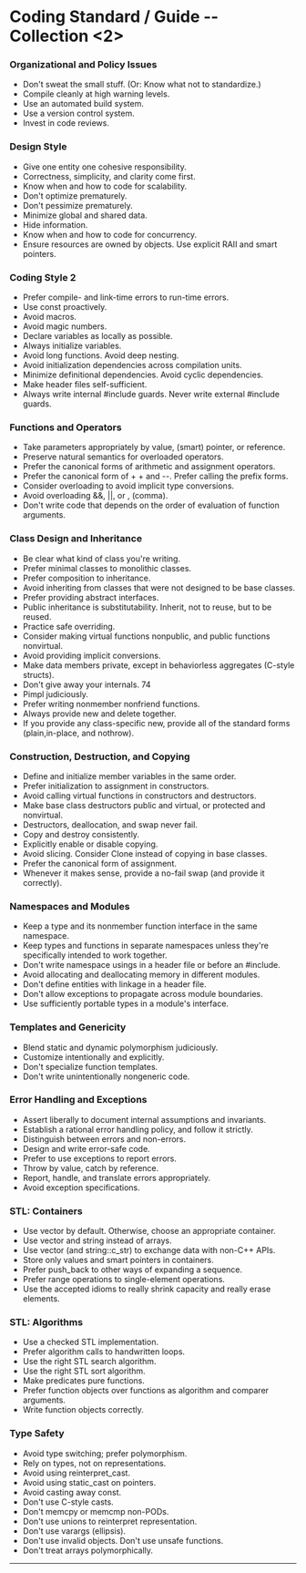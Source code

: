 
# Coding Standard / Guide -- Collection <2>

### Organizational and Policy Issues 

- Don't sweat the small stuff. (Or: Know what not to standardize.) 
- Compile cleanly at high warning levels. 
- Use an automated build system. 
- Use a version control system. 
- Invest in code reviews. 

### Design Style 

- Give one entity one cohesive responsibility. 
- Correctness, simplicity, and clarity come first. 
- Know when and how to code for scalability. 
- Don't optimize prematurely. 
- Don't pessimize prematurely. 
- Minimize global and shared data. 
- Hide information. 
- Know when and how to code for concurrency. 
- Ensure resources are owned by objects. Use explicit RAII and smart pointers. 

### Coding Style 2

- Prefer compile- and link-time errors to run-time errors. 
- Use const proactively.
- Avoid macros.
- Avoid magic numbers. 
- Declare variables as locally as possible. 
- Always initialize variables. 
- Avoid long functions. Avoid deep nesting.
- Avoid initialization dependencies across compilation units. 
- Minimize definitional dependencies. Avoid cyclic dependencies. 
- Make header files self-sufficient.
- Always write internal #include guards. Never write external #include guards.

### Functions and Operators

- Take parameters appropriately by value, (smart) pointer, or reference. 
- Preserve natural semantics for overloaded operators.
- Prefer the canonical forms of arithmetic and assignment operators.
- Prefer the canonical form of + + and --. Prefer calling the prefix forms. 
- Consider overloading to avoid implicit type conversions.
- Avoid overloading &&, ||, or , (comma). 
- Don't write code that depends on the order of evaluation of function arguments. 

### Class Design and Inheritance 

- Be clear what kind of class you're writing. 
- Prefer minimal classes to monolithic classes. 
- Prefer composition to inheritance. 
- Avoid inheriting from classes that were not designed to be base classes. 
- Prefer providing abstract interfaces.
- Public inheritance is substitutability. Inherit, not to reuse, but to be reused. 
- Practice safe overriding. 
- Consider making virtual functions nonpublic, and public functions nonvirtual. 
- Avoid providing implicit conversions. 
- Make data members private, except in behaviorless aggregates (C-style structs). 
- Don't give away your internals. 74
- Pimpl judiciously. 
- Prefer writing nonmember nonfriend functions. 
- Always provide new and delete together. 
- If you provide any class-specific new, provide all of the standard forms (plain,in-place, and nothrow).



### Construction, Destruction, and Copying 

- Define and initialize member variables in the same order.
- Prefer initialization to assignment in constructors. 
- Avoid calling virtual functions in constructors and destructors. 
- Make base class destructors public and virtual, or protected and nonvirtual. 
- Destructors, deallocation, and swap never fail. 
- Copy and destroy consistently.
- Explicitly enable or disable copying. 
- Avoid slicing. Consider Clone instead of copying in base classes. 
- Prefer the canonical form of assignment.
- Whenever it makes sense, provide a no-fail swap (and provide it correctly).

### Namespaces and Modules 

- Keep a type and its nonmember function interface in the same namespace.
- Keep types and functions in separate namespaces unless they're specifically intended to work together. 
- Don't write namespace usings in a header file or before an #include. 
- Avoid allocating and deallocating memory in different modules.
- Don't define entities with linkage in a header file. 
- Don't allow exceptions to propagate across module boundaries. 
- Use sufficiently portable types in a module's interface. 

### Templates and Genericity 

- Blend static and dynamic polymorphism judiciously. 
- Customize intentionally and explicitly.
- Don't specialize function templates.
- Don't write unintentionally nongeneric code. 

### Error Handling and Exceptions 

- Assert liberally to document internal assumptions and invariants. 
- Establish a rational error handling policy, and follow it strictly. 
- Distinguish between errors and non-errors. 
- Design and write error-safe code. 
- Prefer to use exceptions to report errors.
- Throw by value, catch by reference. 
- Report, handle, and translate errors appropriately.
- Avoid exception specifications. 



### STL: Containers 

- Use vector by default. Otherwise, choose an appropriate container. 
- Use vector and string instead of arrays.
- Use vector (and string::c_str) to exchange data with non-C++ APIs. 
- Store only values and smart pointers in containers. 
- Prefer push_back to other ways of expanding a sequence. 
- Prefer range operations to single-element operations. 
- Use the accepted idioms to really shrink capacity and really erase elements.

### STL: Algorithms 

- Use a checked STL implementation. 
- Prefer algorithm calls to handwritten loops.
- Use the right STL search algorithm. 
- Use the right STL sort algorithm. 
- Make predicates pure functions. 
- Prefer function objects over functions as algorithm and comparer arguments.
- Write function objects correctly.

### Type Safety

- Avoid type switching; prefer polymorphism. 
- Rely on types, not on representations. 
- Avoid using reinterpret_cast. 
- Avoid using static_cast on pointers. 
- Avoid casting away const. 
- Don't use C-style casts. 
- Don't memcpy or memcmp non-PODs. 
- Don't use unions to reinterpret representation. 
- Don't use varargs (ellipsis).
- Don't use invalid objects. Don't use unsafe functions. 
- Don't treat arrays polymorphically. 

***
